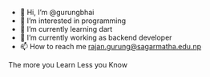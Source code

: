 - 👋 Hi, I’m @gurungbhai
- 👀 I’m interested in programming
- 🌱 I’m currently learning dart
- 💞️ I’m currently working as backend developer
- 📫 How to reach me rajan.gurung@sagarmatha.edu.np

The more you Learn Less you Know

<!---
gurungbhai/gurungbhai is a ✨ special ✨ repository because its `README.md` (this file) appears on your GitHub profile.
You can click the Preview link to take a look at your changes.
--->
